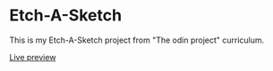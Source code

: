 # **Etch-A-Sketch**

This is my Etch-A-Sketch project from "The odin project" curriculum.

[Live preview](https://ribaishtiaq.github.io/Etch-A-Sketch/)
